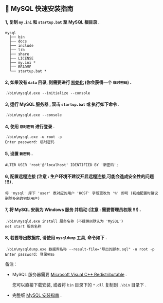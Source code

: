 ## 📄 MySQL 快速安装指南

#### 1, 复制 `my.ini` 和 `startup.bat` 至 MySQL 根目录 .

```
mysql
  ├── bin
  ├── docs
  ├── include
  ├── lib
  ├── share
  ├── LICENSE
  ├── my.ini *
  ├── README
  └── startup.bat *
```

#### 2, 如果没有 `data` 目录, 则需要进行 [初始化](https://dev.mysql.com/doc/refman/8.4/en/data-directory-initialization.html) (你会获得一个 `临时密码`) .

```
.\bin\mysqld.exe --initialize --console
```

#### 3, 运行 MySQL 服务器 , 双击 `startup.bat` 或 执行如下命令 .

```
.\bin\mysqld.exe --console
```

#### 4, 使用 `临时密码` 进行登录 .

```
.\bin\mysql.exe -u root -p
Enter password: 临时密码
```

#### 5, 设置 `新密码` .

```
ALTER USER 'root'@'localhost' IDENTIFIED BY '新密码';
```

#### 6, 配置远程连接 (注意 : 生产环境不建议开启远程连接,可能会造成安全性的问题 !!!) .

```
将 'mysql' 库下 'user' 表对应的用户 'HOST' 字段更改为 '%' 即可 (初始配置时建议删除多余的初始用户)
```

#### 7, 将 MySQL 安装为 Windows 服务 并启动 (注意 : 需要管理员权限 !!!) .

```
.\bin\mysqld.exe install 服务名称 (不提供则默认为 'MySQL')
net start 服务名称
```

#### 8, 若要导出数据库, 请使用 `mysqldump` 工具, 命令如下 .

```
.\bin\mysqldump.exe 数据库名称 --result-file="导出的脚本.sql" -u root -p
Enter password: 登录密码
``` 

备注：

- MySQL 服务器需要 [Microsoft Visual C++ Redistributable](https://learn.microsoft.com/en-us/cpp/windows/latest-supported-vc-redist?view=msvc-170) .

  您可以直接下载安装, 或者将 `bin` 目录下的 `*.dll` 复制到 `.\bin` 目录下 .

- 完整版 [MySQL 安装指南](https://dev.mysql.com/doc/refman/8.4/en/windows-installation.html) .


